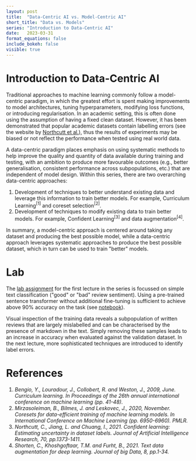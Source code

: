 ```yaml
---
layout: post
title:  "Data-Centric AI vs. Model-Centric AI"
short_title: "Data vs. Models"
series: "Introduction to Data-Centric AI"
date:   2023-03-31
format_equations: false
include_bokeh: false
visible: true
---
```


# Introduction to Data-Centric AI
Traditional approaches to machine learning commonly follow a model-centric paradigm, in which the greatest effort is spent making improvements to model architectures, tuning hyperparameters, modifying loss functions, or introducing regularisation. In an academic setting, this is often done using the assumption of having a fixed clean dataset. However, it has been demonstrated that popular academic datasets contain labelling errors (see the website by [Northcutt et al.](https://labelerrors.com)), thus the results of experiments may be biased or not reflect the performance when tested using real world data.

A data-centric paradigm places emphasis on using systematic methods to help improve the quality and quantity of data available during training and testing, with an ambition to produce more favourable outcomes (e.g., better generalisation, consistent performance across subpopulations, etc.) that are independent of model design. Within this series, there are two overarching data-centric approaches:
1. Development of techniques to better understand existing data and leverage this information to train better models. For example, Curriculum Learning<a style="text-decoration: none;" href="#cite-curriculum-learning"><sup>[1]</sup></a> and coreset selection<a style="text-decoration: none;" href="#cite-coreset-selection"><sup>[2]</sup></a>.
2. Development of techniques to modify existing data to train better models. For example, Confident Learning<a style="text-decoration: none;" href="#cite-confident-learning"><sup>[3]</sup></a> and data augmentation<a style="text-decoration: none;" href="#cite-data-augmentation"><sup>[4]</sup></a>.

In summary, a model-centric approach is centered around taking any dataset and producing the best possible model, while a data-centric approach leverages systematic approaches to produce the best possible dataset, which in turn can be used to train "better" models.


# Lab
The [lab assignment](https://github.com/dcai-course/dcai-lab/blob/master/data_centric_model_centric/Lab%20-%20Data-Centric%20AI%20vs%20Model-Centric%20AI.ipynb) for the first lecture in the series is focussed on simple text classification ("good" or "bad" review sentiment). Using a pre-trained sentence transformer without additional fine-tuning is sufficient to achieve above 90% accuracy on the task (see [notebook](https://github.com/t-walshe/Introduction-to-Data-Centric-AI/blob/main/lab_1/Simple%20Text%20Classifier.ipynb)).

Visual inspection of the training data reveals a subpopulation of written reviews that are largely mislabelled and can be characterised by the presence of markdown in the text. Simply removing these samples leads to an increase in accuracy when evaluated against the validation dataset. In the next lecture, more sophisticated techniques are introduced to identify label errors. 



# References
<ol>
<li id="cite-curriculum-learning">
    <span><cite>Bengio, Y., Louradour, J., Collobert, R. and Weston, J., 2009, June. Curriculum learning. In Proceedings of the 26th annual international conference on machine learning (pp. 41-48).</cite></span>
</li>

<li id="cite-coreset-selection">
    <span><cite>Mirzasoleiman, B., Bilmes, J. and Leskovec, J., 2020, November. Coresets for data-efficient training of machine learning models. In International Conference on Machine Learning (pp. 6950-6960). PMLR.</cite></span>
</li>

<li id="cite-confident-learning">
    <span><cite>Northcutt, C., Jiang, L. and Chuang, I., 2021. Confident learning: Estimating uncertainty in dataset labels. Journal of Artificial Intelligence Research, 70, pp.1373-1411.</cite></span>
</li>

<li id="cite-data-augmentation">
    <span><cite>Shorten, C., Khoshgoftaar, T.M. and Furht, B., 2021. Text data augmentation for deep learning. Journal of big Data, 8, pp.1-34.</cite></span>
</li>
</ol>